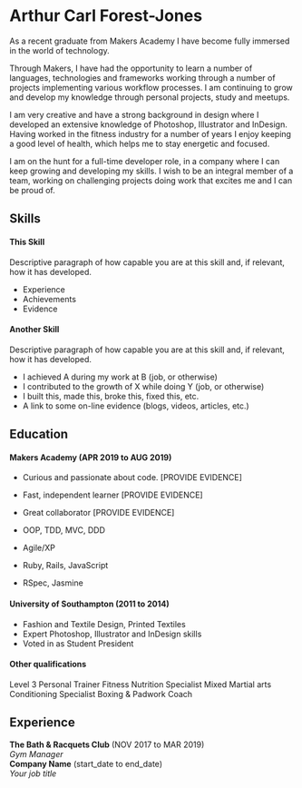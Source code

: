 # Arthur Carl Forest-Jones

As a recent graduate from Makers Academy I have become fully immersed in the world of technology.

Through Makers, I have had the opportunity to learn a number of languages, technologies and frameworks working through a number of projects implementing various workflow processes. I am continuing to grow and develop my knowledge through personal projects, study and meetups.

I am very creative and have a strong background in design where I developed an extensive knowledge of Photoshop, Illustrator and InDesign. Having worked in the fitness industry for a number of years I enjoy keeping a good level of health, which helps me to stay energetic and focused.

I am on the hunt for a full-time developer role, in a company where I can keep growing and developing my skills. I wish to be an integral member of a team, working on challenging projects doing work that excites me and I can be proud of.

## Skills

#### This Skill

Descriptive paragraph of how capable you are at this skill and, if relevant, how it has developed.

- Experience
- Achievements
- Evidence

#### Another Skill

Descriptive paragraph of how capable you are at this skill and, if relevant, how it has developed.

- I achieved A during my work at B (job, or otherwise)
- I contributed to the growth of X while doing Y (job, or otherwise)
- I built this, made this, broke this, fixed this, etc.
- A link to some on-line evidence (blogs, videos, articles, etc.)

## Education

#### Makers Academy (APR 2019 to AUG 2019)

- Curious and passionate about code. [PROVIDE EVIDENCE]
- Fast, independent learner [PROVIDE EVIDENCE]
- Great collaborator [PROVIDE EVIDENCE]

- OOP, TDD, MVC, DDD
- Agile/XP
- Ruby, Rails, JavaScript
- RSpec, Jasmine

#### University of Southampton (2011 to 2014)

- Fashion and Textile Design, Printed Textiles
- Expert Photoshop, Illustrator and InDesign skills
- Voted in as Student President

#### Other qualifications
Level 3 Personal Trainer
Fitness Nutrition Specialist
Mixed Martial arts Conditioning Specialist
Boxing & Padwork Coach

## Experience

**The Bath & Racquets Club** (NOV 2017 to MAR 2019)    
*Gym Manager*  
**Company Name** (start_date to end_date)   
*Your job title*  
